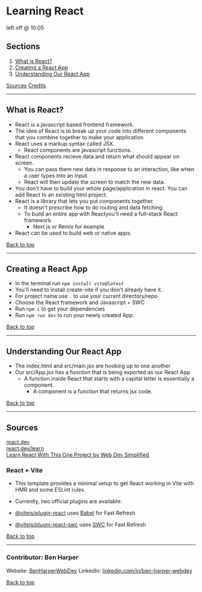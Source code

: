# Learning React
left off @ 10:05

## Sections
<a name="Sections"></a>
1. [What is React?](#whatIsReact)
2. [Creating a React App](#creatingAReactApp)
3. [Understanding Our React App](#understandingOurReactApp)

[Sources](#sources)
[Credits](#credits)
__________________________________________________________________________________________________________________________________________
<a name="whatIsReact"></a>
## What is React?
- React is a javascript based frontend framework.
- The idea of React is to break up your code into different components that you combine together to make your application.
- React uses a markup syntax called JSX.
  - React components are javascript functions.
- React components recieve data and return what should appear on screen.
  - You can pass them new data in response to an interaction, like when a user types into an input.
  - React will then update the screen to match the new data.
- You don't have to build your whole page/application in react. You can add React to an existing html project.
- React is a library that lets you put components together.
  - It doesn’t prescribe how to do routing and data fetching.
  - To build an entire app with Reactyou'll need a full-stack React framework
    -  Next.js or Remix for example
- React can be used to build web or native apps.

[Back to top](#Sections)
__________________________________________________________________________________________________________________________________________
<a name="creatingAReactApp"></a>
## Creating a React App
- In the terminal run `npm install vite@latest`
- You'll need to install create-vite if you don't already have it.
- For project name use `.` to use your current directory/repo
- Choose the React framework and Javascript + SWC
- Run `npm i` to get your dependencies
- Run `npm run dev` to run your newly created App.

[Back to top](#Sections)
__________________________________________________________________________________________________________________________________________
<a name="understandingOurReactApp"></a>
## Understanding Our React App
- The index.html and src/main.jsx are hooking up to one another
- Our src/App.jsx has a function that is being exported as our React App
  - A function inside React that starts with a capital letter is essentially a component.
     - A component is a function that returns jsx code.

[Back to top](#Sections)
__________________________________________________________________________________________________________________________________________
<a name="sources"></a>
## Sources
[react.dev](https://react.dev/)<br>
[react.dev/learn](https://react.dev/learn)<br>
[Learn React With This One Project by Web Dev Simplified](https://www.youtube.com/watch?v=Rh3tobg7hEo)<br>

### React + Vite
- This template provides a minimal setup to get React working in Vite with HMR and some ESLint rules.
- Currently, two official plugins are available:

- [@vitejs/plugin-react](https://github.com/vitejs/vite-plugin-react/blob/main/packages/plugin-react/README.md) uses [Babel](https://babeljs.io/) for Fast Refresh
- [@vitejs/plugin-react-swc](https://github.com/vitejs/vite-plugin-react-swc) uses [SWC](https://swc.rs/) for Fast Refresh

[Back to top](#Sections)
__________________________________________________________________________________________________________________________________________
<a name="credits"></a>
### Contributor: Ben Harper
Website: [BenHarperWebDev](https://henbarper.github.io/benharperwebdev/)
LinkedIn: [linkedin.com/in/ben-harper-webdev](https://www.linkedin.com/in/ben-harper-webdev/)

[Back to top](#Sections)
